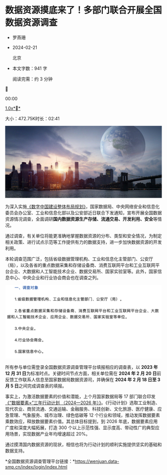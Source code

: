 # 数据资源摸底来了！多部门联合开展全国数据资源调查



- 罗燕珊





- 2024-02-21

  北京

- 本文字数：941 字

  阅读完需：约 3 分钟





00:00

[1.0x**](javascript:;)

大小：472.75K时长：02:41

![数据资源摸底来了！多部门联合开展全国数据资源调查](./数据资源摸底来了！多部门联合开展全国数据资源调查_数据集成_罗燕珊_InfoQ精选文章.assets/131a8c7b8c55e5fecfa5972b8f81c283.jpg)

为深入实施[《数字中国建设整体布局规划》](https://mp.weixin.qq.com/s/uHQEpQZnbqs9J3gX_iRitQ)，国家数据局、中央网络安全和信息化委员会办公室、工业和信息化部以及公安部近日联合下发通知，宣布开展全国数据资源情况调查，全面调研**国内数据资源生产存储、流通交易、开发利用、安全**等情况。



通过调查，有关单位将能更准确地掌握数据资源的分布、类型和安全情况，为制定相关政策、进行试点示范等工作提供有力的数据支持，进一步加快数据资源的开发利用。



本轮调查范围广泛，包括省级数据管理机构、工业和信息化主管部门、公安厅（局），以及各省的重点数据采集和存储设备商、消费互联网平台和工业互联网平台企业、大数据和人工智能技术企业、数据交易所、国家实验室等。此外，国家信息中心、中央企业和行业协会商会也在调查之列。



![img](./数据资源摸底来了！多部门联合开展全国数据资源调查_数据集成_罗燕珊_InfoQ精选文章.assets/f4718a3e1b41ebad4b15d91a3f856bd3.png)



所有参与单位需登录全国数据资源调查管理平台填报相应的调查表，以 **2023 年 12 月 31 日**为标准时点。关键时间节点方面，相关单位需在 **2024 年 2 月 20 日**前反馈工作联系人信息至国家数据局数据资源司，并确保在 **2024 年 2 月 18 日至 3 月 5 日**之间完成调查表的填报。



事实上，为激活数据要素的价值和潜能，上个月国家数据局等 17 部⻔联合印发[《“数据要素×”三年⾏动计划 （2024—2026 年）》](https://mp.weixin.qq.com/s/iQfWqRb85KIGnOlUVhCiKQ)。《行动计划》选取工业制造、现代农业、商贸流通、交通运输、金融服务、科技创新、文化旅游、医疗健康、应急管理、气象服务、城市治理、绿色低碳等 12 个行业和领域，推动发挥数据要素乘数效应，释放数据要素价值。其总体目标提到，到 2026 年底，数据要素应用广度和深度大幅拓展，打造 300 个以上示范性强、显示度高、带动性广的典型应用场景，实现数据产业年均增速超过 20%。



通过摸清国内数据资源的现状，相信也将为行动计划的顺利实施提供坚实的基础和数据支持。



*全国数据资源调查管理平台链接：*https://wenjuan.data-smp.cn/index/login/index.html